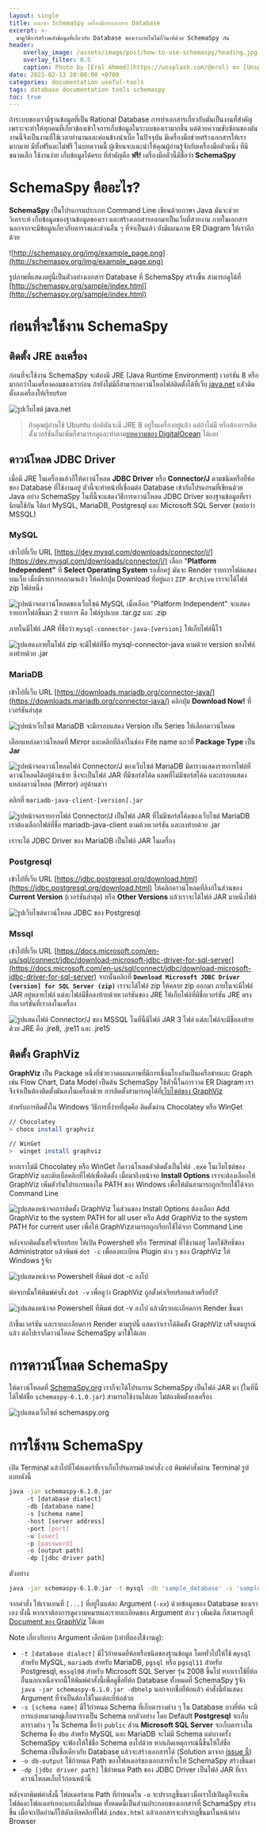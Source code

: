 ```yaml
---
layout: single
title: แนะนำ SchemaSpy เครื่องมือทำเอกสาร Database
excerpt: >-
  มาดูวิธีการสร้างคลังข้อมูลที่เกี่ยวกับ Database ของเราภายในไม่กี่วินาทีด้วย SchemaSpy กัน
header:
    overlay_image: /assets/image/post/how-to-use-schemaspy/heading.jpg
    overlay_filter: 0.5
    caption: Photo by [Erol Ahmed](https://unsplash.com/@erol) on [Unsplash](https://unsplash.com/)
date: 2021-02-13 20:00:00 +0700
categories: documentation useful-tools
tags: database documentation tools schemaspy
toc: true
---
```


ถ้าระบบของเรามีฐานข้อมูลที่เป็น Rational Database การทำเอกสารเกี่ยวกับมันเป็นงานที่สำคัญ เพราะจะทำให้ทุกคนที่เกี่ยวข้องเข้าใจการเก็บข้อมูลในระบบของเรามากขึ้น แต่ด้วยความซับซ้อนของมัน งานนี้จึงเป็นงานที่ใช้เวลาทำนานและค่อนข้างน่าเบื่อ ในปัจจุบัน มีเครื่องมือช่วยสร้างเอกสารให้เรามากมาย มีทั้งฟรีและไม่ฟรี ในบทความนี้ ผู้เขียนจะแนะนำให้คุณผู้อ่านรู้จักกับเครื่องมือตัวหนึ่ง ที่มีขนาดเล็ก ใช้งานง่าย เก็บข้อมูลได้ครบ ที่สำคัญคือ **ฟรี!** เครื่องมือตัวนี้มีชื่อว่า **SchemaSpy**

# SchemaSpy คืออะไร?

**SchemaSpy** เป็นโปรแกรมประเภท Command Line เขียนด้วยภาษา Java มันจะช่วยวิเคราะห์ เก็บข้อมูลของฐานข้อมูลของเรา และสร้างเอกสารออกมาเป็นเว็บที่สวยงาม ภายในเอกสารนอกจากจะมีข้อมูลเกี่ยวกับตารางและส่วนอื่น ๆ ที่จำเป็นแล้ว ยังมีแผนภาพ ER Diagram ให้เราอีกด้วย

![http://schemaspy.org/img/example_page.png](http://schemaspy.org/img/example_page.png)

รูปภาพที่แสดงอยู่นี้เป็นตัวอย่างเอกสาร Database ที่ SchemaSpy สร้างขึ้น สามารถดูได้ที่ [http://schemaspy.org/sample/index.html](http://schemaspy.org/sample/index.html)

# ก่อนที่จะใช้งาน SchemaSpy

## ติดตั้ง JRE ลงเครื่อง

ก่อนที่จะใช้งาน SchemaSpy จะต้องมี JRE (Java Runtime Environment) เวอร์ชัน 8 หรือมากกว่าในเครื่องคอมของเราก่อน ถ้ายังไม่มีก็สามารถดาวน์โหลไฟล์ติดตั้งได้ที่เว็บ [java.net](https://www.java.com/en/download/manual.jsp) แลัวติดตั้งลงเครื่องให้เรียบร้อย

![รูปเว็บไซต์ java.net](/assets/image/post/how-to-use-schemaspy/01.png)

> ถ้าคุณผู้อ่านใช้ Ubuntu ปกติมันจะมี JRE 8 อยู่ในเครื่องอยู่แล้ว แต่ถ้าไม่มี หรือต้องการติดตั้งเวอร์ชันอื่นเพิ่มก็สามารถดูและทำตาม[บทความของ DigitalOcean](https://www.digitalocean.com/community/tutorials/how-to-install-java-with-apt-on-ubuntu-20-04) ได้เลย

## ดาวน์โหลด JDBC Driver

เมื่อมี JRE ในเครื่องแล้วก็ให้ดาวน์โหลด **JDBC Driver** หรือ **Connector/J** ตามชนิดหรือยี่ห้อของ Database ที่ใช้งานอยู่ ตัวนี้จะทำหน้าที่เชื่อมต่อ Database เข้ากับโปรแกรมที่เขียนด้วย Java อย่าง SchemaSpy ในที่นี้จะแสดงวิธีการดาวน์โหลด JDBC Driver ของฐานข้อมูลที่เรานิยมใช้กัน ได้แก่ MySQL, MariaDB, Postgresql และ Microsoft SQL Server (ขอย่อว่า MSSQL)

### MySQL

เข้าไปที่เว็บ URL [https://dev.mysql.com/downloads/connector/j/](https://dev.mysql.com/downloads/connector/j/) เลือก "**Platform Independent"** ที่ **Select Operating System** รอสักครู่ มันจะ Render รายการไฟล์แสดงบนเว็บ เมื่อมีรายการออกมาแล้ว ให้คลิกปุ่ม Download ที่อยู่แถว `ZIP Archive` เราจะได้ไฟล์ zip ไฟล์หนึ่ง

![รูปหน้าจอดาวน์โหลดของเว็บไซต์ MySQL เมื่อเลือก "Platform Independent" จะแสดงรายการไฟล์ขึ้นมา 2 รายการ คือ ไฟล์รูปแบบ .tar.gz และ .zip](/assets/image/post/how-to-use-schemaspy/02.png)

ภายในมีไฟล์ JAR ที่ชื่อว่า `mysql-connector-java-[version]` ให้เก็บไฟล์นี้ไว้

![รูปแสดงภายในไฟล์ zip จะมีไฟล์ที่ชื่อ mysql-connector-java ตามด้วย version ของไฟล์ ลงท้ายด้วย .jar](/assets/image/post/how-to-use-schemaspy/03.png)

### MariaDB

เข้าไปที่เว็บ URL [https://downloads.mariadb.org/connector-java/](https://downloads.mariadb.org/connector-java/) คลิกปุ่ม **Download Now!** ที่เวอร์ชันล่าสุด

![รูปหน้าเว็บไซต์ MariaDB จะมีกรอบแสดง Version เป็น Series ให้เลือกดาวน์โหลด](/assets/image/post/how-to-use-schemaspy/04.png)

เลือกแหล่งดาวน์โหลดที่ Mirror และคลิกที่ลิงก์ในช่อง File name แถวที่ **Package Type** เป็น **Jar**

![รูปหน้าจอดาวน์โหลดไฟล์ Connector/J ของเว็บไซต์ MariaDB มีตารางแสดงรายการไฟล์ที่ดาวน์โหลดได้อยู่ด้านซ้าย ซึ่งจะเป็นไฟล์ JAR ที่มีซอร์สโค้ด แลพที่ไม่มีซอร์สโค้ด  และกรอบแสดงแหล่งดาวน์โหลด (Mirror) อยู่ด้านขวา](/assets/image/post/how-to-use-schemaspy/05.png)

คลิกที่ `mariadb-java-client-[version].jar`

![รูปหน้าจอรายการไฟล์ Connector/J เป็นไฟล์ JAR ที่ไม่มีซอร์สโค้ดของเว็บไซต์ MariaDB เราต้องเลือกไฟล์ที่ชื่อ mariadb-java-client ตามด้วยเวอร์ชัน และลงท้ายด้วย .jar](/assets/image/post/how-to-use-schemaspy/06.png)


เราจะได้ JDBC Driver ของ MariaDB เป็นไฟล์ JAR ในเครื่อง

### Postgresql

เข้าไปที่เว็บ URL [https://jdbc.postgresql.org/download.html](https://jdbc.postgresql.org/download.html) ให้คลิกดาวน์โหลดที่ลิงก์ในส่วนของ **Current Version** (เวอร์ชันล่าสุด) หรือ **Other Versions** แล้วเราจะได้ไฟล์ JAR มาหนึ่งไฟล์

![รูปเว็บไซต์ดาวน์โหลด JDBC ของ Postgresql](/assets/image/post/how-to-use-schemaspy/07.png)

### Mssql

เข้าไปที่เว็บ URL [https://docs.microsoft.com/en-us/sql/connect/jdbc/download-microsoft-jdbc-driver-for-sql-server](https://docs.microsoft.com/en-us/sql/connect/jdbc/download-microsoft-jdbc-driver-for-sql-server) จากนั้นคลิกที่ **`Download Microsoft JDBC Driver [version] for SQL Server (zip)`** เราจะได้ไฟล์ zip ให้คลาย zip ออกมา ภายในจะมีไฟล์ JAR อยู่หลายไฟล์ แต่ละไฟล์มีชื่อลงท้ายด้วยเวอร์ชันของ JRE ให้เก็บไฟล์ที่มีชื่อเวอร์ชัน JRE ตรงกับเวอร์ชันที่เราลงในเครื่อง

![รูปแสดงไฟล์ Connector/J ของ MSSQL ในที่นี้มีไฟล์ JAR 3 ไฟล์ แต่ละไฟล์จะมีชื่อลงท้ายด้วย JRE คือ .jre8, .jre11 และ .jre15](/assets/image/post/how-to-use-schemaspy/08.png)

## ติดตั้ง GraphViz

**GraphViz** เป็น Package หนึ่งที่ช่วยวาดแผนภาพที่มีการเชื่อมโยงกันเป็นเครือข่ายและ Graph เช่น Flow Chart, Data Model เป็นต้น SchemaSpy ใช้ตัวนี้ในการวาด ER Diagram เราจึงจำเป็นต้องติดตั้งมันลงในเครื่องด้วย การติดตั้งสามารถดูได้ที่[เว็บไซต์ของ GraphViz](https://graphviz.org/download/)

สำหรับการติดตั้งใน Windows วิธีการที่ง่ายที่สุดคือ ติดตั้งผ่าน Chocolatey หรือ WinGet

```bash
// Chocolatey
> choco install graphviz

// WinGet
>  winget install graphviz
```

หากเราไม่มี Chocolatey หรือ WinGet ก็ดาวน์โหลดตัวติดตั้งเป็นไฟล์ `.exe` ในเว็บไซต์ของ GraphViz และดับเบิ้ลคลิกที่ไฟล์เพื่อติดตั้ง เมื่อมาถึงหน้าจอ **Install Options** เราจะต้องเลือกให้ GraphViz เพิ่มตัวรันโปรแกรมลงใน PATH ของ Windows เพื่อให้มันสามารถถูกเรียกใช้ได้จาก Command Line

![รูปแสดงหน้าจอการติดตั้ง GraphViz ในส่วนของ Install Options ต้องเลือก Add GraphViz to the system PATH for all user หรือ  Add GraphViz to the system PATH for current user เพื่อให้ GraphVizสามารถถูกเรียกใช้ได้จาก Command Line](/assets/image/post/how-to-use-schemaspy/09.png)

หลังจากติดตั้งเสร็จเรียบร้อย ให้เปิด Powershell หรือ Terminal ที่ใช้งานอยู่ โดยใช้สิทธิ์ของ Administrator แล้วพิมพ์ `dot -c` เพื่อลงทะเบียน Plugin ต่าง ๆ ของ GraphViz ให้ Windows รู้จัก


![รูปแสดงหน้าจอ Powershell ที่พิมพ์ dot -c ลงไป](/assets/image/post/how-to-use-schemaspy/10.png)

ต่อจากนั้นให้พิมพ์คำสั่ง `dot -v` เพื่อดูว่า GraphViz ถูกตั้งค่าเรียบร้อยแล้วหรือยัง?

![รูปแสดงหน้าจอ Powershell ที่พิมพ์ dot -v ลงไป แล้วมีรายละเอียดการ Render ขึ้นมา](/assets/image/post/how-to-use-schemaspy/11.png)

ถ้าขึ้นเวอร์ชัน และรายละเอียดการ Render ตามรูปนี้ แสดงว่าเราได้ติดตั้ง GraphViz เสร็จสมบูรณ์แล้ว ต่อไปเราก็ดาวน์โหลด SchemaSpy มาใช้ได้เลย

# การดาวน์โหลด SchemaSpy

ให้ดาวน์โหลดที่ [SchemaSpy.org](http://schemaspy.org/) เราก็จะได้โปรแกรม SchemaSpy เป็นไฟล์ JAR มา (ในที่นี้ได้ไฟล์ชื่อ `schemaspy-6.1.0.jar`) สามารถใช้งานได้เลย ไม่ต้องติดตั้งลงเครื่อง

![รูปแสดงเว็บไซต์ schemaspy.org](/assets/image/post/how-to-use-schemaspy/12.png)

# การใช้งาน SchemaSpy

เปิด Terminal แล้วไปที่โฟลเดอร์ที่เราเก็บโปรแกรมด้วยคำสั่ง `cd` พิมพ์คำสั่งผ่าน Terminal รูปแบบดังนี้

```bash
java -jar schemaspy-6.1.0.jar
     -t [database dialect]
     -db [database name]
     -s [schema name]
     -host [server address]
     -port [port]
     -u [user]
     -p [password]
     -o [output path]
     -dp [jdbc driver path]
```

ตัวอย่าง

```bash
java -jar schemaspy-6.1.0.jar -t mysql -db 'sample_database' -s 'sample_database' -host 'localhost' -port 3306 -u 'root' -p '123456' -o db-output -dp ./mysql-connector-java-8.0.23.jar
```

จากคำสั่ง ให้เราแทนที่ `[...]` ที่อยู่ในแต่ละ Argument (`-xx`) ด้วยข้อมูลของ Database ของเราเอง ทั้งนี้ หากเราต้องการดูความหมายและรายละเอียดของ Argument ต่าง ๆ เพิ่มเติม ก็สามารถดูที่ [Document ของ GraphViz](https://schemaspy.readthedocs.io/en/latest/configuration/commandline.html)  ได้เลย

Note เกี่ยวกับบาง Argument เล็กน้อย (เท่าที่ลองใช้งานดู):

- `-t [database dialect]` มีไว้กำหนดยี่ห้อหรือชนิดของฐานข้อมูล โดยทั่วไปให้ใช้ `mysql` สำหรับ MySQL, `mariadb` สำหรับ MariaDB,  `pgsql`  หรือ `pgsql11` สำหรับ Postgresql, `mssql08` สำหรับ Microsoft SQL Server รุ่น 2008 ขึ้นไป หากเราใช้ยี่ห้ออื่นนอกเหนือจากนี้ให้พิมพ์คำสั่งนี้เพื่อดูชื่อยี่ห้อ Database ทั้งหมดที่ SchemaSpy รู้จัก
`java -jar schemaspy-6.1.0.jar -dbhelp`
นอกจากชื่อยี่ห้อแล้ว คำสั่งนี้ยังแสดง Argument ที่จำเป็นต้องใช้ในแต่ละยี่ห้อด้วย
- `-s [schema name]`  มีไว้กำหนด Schema ที่เก็บตารางต่าง ๆ ใน Database บางยี่ห้อ จะมีการแบ่งหมวดหมู่เก็บตารางเป็น Schema ยกตัวอย่าง โดย Default  **Postgresql**  จะเก็บตารางต่าง ๆ ใน Schema ชื่อว่า `public` ส่วน **Microsoft SQL Server** จะเก็บตารางใน Schema ชื่อ `dbo` สำหรับ MySQL และ MariaDB จะไม่มี Schema แต่บางครั้ง SchemaSpy จะฟ้องให้ใช้ชื่อ Schema ลงไปด้วย หากเกิดเหตุการณ์นี้ขึ้นให้ใส่ชื่อ Schema เป็นชื่อเดียวกับ Database แล้วจะสร้างเอกสารได้ (Solution มาจาก [issue นี้](https://github.com/schemaspy/schemaspy/issues/329))
- `-o db-output` ใช้กำหนด Path ของโฟลเดอร์ของเอกสารที่จะให้ SchemaSpy สร้างขึ้นมา
- `-dp [jdbc driver path]` ใช้กำหนด Path ของ JDBC Driver เป็นไฟล์ JAR ที่เราดาวน์โหลดเก็บไว้ก่อนหน้านี้

หลังจากพิมพ์คำสั่งนี้ โฟลเดอร์ตาม Path ที่กำหนดใน `-o`  จะปรากฎขึ้นมา เมื่อเราไปเปิดดูก็จะเห็นไฟล์และโฟลเดอร์เยอะแยะเต็มไปหมด ทั้งหมดนี้เป็นส่วนประกอบของเอกสารที่ SchamaSpy สร้างขึ้น เมื่อจะเปิดอ่านก็ให้ดับเบิลคลิกที่ไฟล์ `index.html` แล้วเอกสารจะปรากฎขึ้นมาในหน้าต่าง Browser
